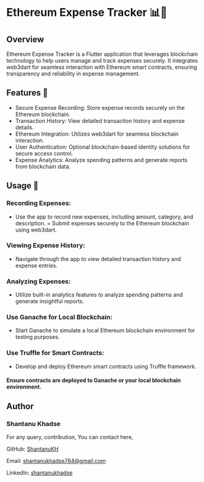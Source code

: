 # Ethereum Expense Tracker 📊💸

## Overview
Ethereum Expense Tracker is a Flutter application that leverages blockchain technology to help users manage and track expenses securely. It integrates web3dart for seamless interaction with Ethereum smart contracts, ensuring transparency and reliability in expense management.

## Features 🚀
  - Secure Expense Recording: Store expense records securely on the Ethereum blockchain.
  - Transaction History: View detailed transaction history and expense details.
  - Ethereum Integration: Utilizes web3dart for seamless blockchain interaction.
  - User Authentication: Optional blockchain-based identity solutions for secure access control.
  - Expense Analytics: Analyze spending patterns and generate reports from blockchain data.

## Usage 📱
  ### Recording Expenses:
   - Use the app to record new expenses, including amount, category, and description.
   = Submit expenses securely to the Ethereum blockchain using web3dart.
 ### Viewing Expense History:
  - Navigate through the app to view detailed transaction history and expense entries.
### Analyzing Expenses:
  - Utilize built-in analytics features to analyze spending patterns and generate insightful reports.

### Use Ganache for Local Blockchain:
   - Start Ganache to simulate a local Ethereum blockchain environment for testing purposes.
### Use Truffle for Smart Contracts:
   - Develop and deploy Ethereum smart contracts using Truffle framework.
     
#### Ensure contracts are deployed to Ganache or your local blockchain environment.

    
<!---Screenshots 📸--->



 
## Author

   ### Shantanu Khadse

   For any query, contribution, You can contact here,
  
  GitHub: [ShantanuKH](https://github.com/ShantanuKH)
  
  Email: shantanukhadse784@gmail.com  
  
  LinkedIn: [shantanukhadse](https://www.linkedin.com/in/shantanu-khadse-a62585230/)


